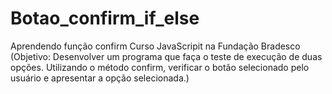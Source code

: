 # Botao_confirm_if_else
Aprendendo função confirm Curso JavaScripit na Fundação Bradesco (Objetivo: Desenvolver um programa que faça o teste de execução de duas opções.         Utilizando o método confirm, verificar o botão selecionado pelo usuário e apresentar a opção selecionada.)
